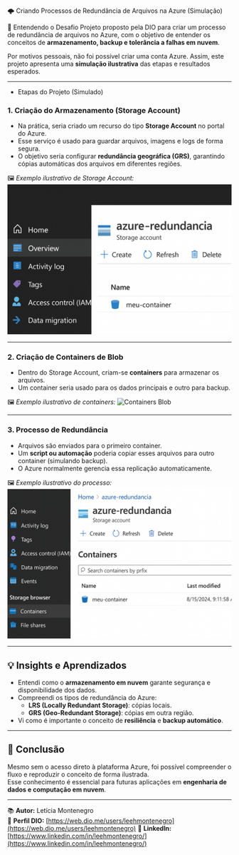 🌩️ Criando Processos de Redundância de Arquivos na Azure (Simulação)

 🧠 Entendendo o Desafio
Projeto proposto pela DIO para criar um processo de redundância de arquivos no Azure, com o objetivo de entender os conceitos de **armazenamento, backup e tolerância a falhas em nuvem**.

Por motivos pessoais, não foi possível criar uma conta Azure. Assim, este projeto apresenta uma **simulação ilustrativa** das etapas e resultados esperados.

---
* Etapas do Projeto (Simulado)

### 1. Criação do Armazenamento (Storage Account)
- Na prática, seria criado um recurso do tipo **Storage Account** no portal do Azure.
- Esse serviço é usado para guardar arquivos, imagens e logs de forma segura.
- O objetivo seria configurar **redundância geográfica (GRS)**, garantindo cópias automáticas dos arquivos em diferentes regiões.

🖼️ *Exemplo ilustrativo de Storage Account:*
![Exemplo Storage Account](storage_account.png)

---

### 2. Criação de Containers de Blob
- Dentro do Storage Account, criam-se **containers** para armazenar os arquivos.
- Um container seria usado para os dados principais e outro para backup.

🖼️ *Exemplo ilustrativo de containers:*
![Containers Blob](https://i.imgur.com/0SPFcfc.png)

---

### 3. Processo de Redundância
- Arquivos são enviados para o primeiro container.
- Um **script ou automação** poderia copiar esses arquivos para outro container (simulando backup).
- O Azure normalmente gerencia essa replicação automaticamente.

🖼️ *Exemplo ilustrativo do processo:*
![Fluxo de Redundância](Azure_redundancia.png)

---

## 💡 Insights e Aprendizados

- Entendi como o **armazenamento em nuvem** garante segurança e disponibilidade dos dados.
- Compreendi os tipos de redundância do Azure:
  - **LRS (Locally Redundant Storage)**: cópias locais.
  - **GRS (Geo-Redundant Storage)**: cópias em outra região.
- Vi como é importante o conceito de **resiliência** e **backup automático**.

---

## 🧾 Conclusão

Mesmo sem o acesso direto à plataforma Azure, foi possível compreender o fluxo e reproduzir o conceito de forma ilustrada.  
Esse conhecimento é essencial para futuras aplicações em **engenharia de dados e computação em nuvem**.

---

📚 **Autor:** Letícia Montenegro  
🔗 **Perfil DIO:** [https://web.dio.me/users/leehmontenegro](https://web.dio.me/users/leehmontenegro)
🔗 **LinkedIn:** [https://www.linkedin.com/in/leehmontenegro/](https://www.linkedin.com/in/leehmontenegro/)
